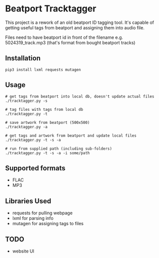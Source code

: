 Beatport Tracktagger
======

This project is a rework of an old beatport ID tagging tool. It's capable of getting useful tags from beatport and assigning them into audio file.

Files need to have beatport id in front of the filename e.g. 5024319_track.mp3 (that's format from bought beatport tracks)

Installation
-----
```
pip3 install lxml requests mutagen
```

Usage
-----
```
# get tags from beatport into local db, doesn't update actual files
./tracktagger.py -s

# tag files with tags from local db
./tracktagger.py -t

# save artwork from beatport (500x500)
./tracktagger.py -a

# get tags and artwork from beatport and update local files
./tracktagger.py -t -s -a

# run from supplied path (including sub-folders)
./tracktagger.py -t -s -a -i some/path

```

Supported formats
------

* FLAC
* MP3

Libraries Used
-----
* requests for pulling webpage
* lxml for parsing info
* mutagen for assigning tags to files

TODO
-----
* website UI

